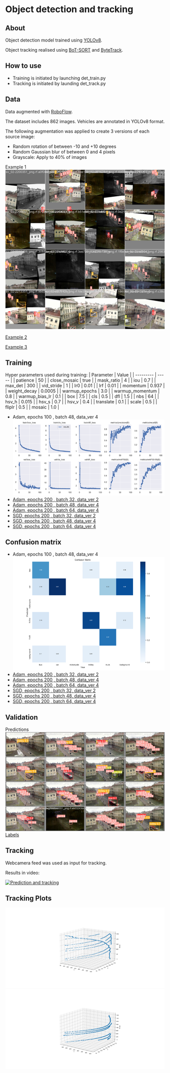 # Object detection and tracking
## About
Object detection model trained using [YOLOv8](https://docs.ultralytics.com).

Object tracking realised using [BoT-SORT](https://github.com/NirAharon/BoT-SORT) and [ByteTrack](https://github.com/ifzhang/ByteTrack).

## How to use
- Training is initiated by launching det_train.py
- Tracking is initiated by launding det_track.py

## Data
Data augmented with [RoboFlow](https://app.roboflow.com).

The dataset includes 862 images.
Vehicles are annotated in YOLOv8 format.

The following augmentation was applied to create 3 versions of each source image:
- Random rotation of between -10 and +10 degrees
- Random Gaussian blur of between 0 and 4 pixels
- Grayscale: Apply to 40% of images

Example 1
![Example 1](/_models/100Adam48-4/train_batch0.jpg)

[Example 2](/_models/100Adam48-4/train_batch1.jpg)

[Example 3](/_models/100Adam48-4/train_batch2.jpg)


## Training
Hyper parameters used during training:
| Parameter | Value |
| --------- | ----- |
| patience | 50 |
| close_mosaic | true |
| mask_ratio | 4 |
| iou | 0.7 |
| max_det | 300 |
| vid_stride | 1 |
| lr0 | 0.01 |
| lrf | 0.01 |
| momentum | 0.937 |
| weight_decay | 0.0005 |
| warmup_epochs | 3.0 |
| warmup_momentum | 0.8 |
| warmup_bias_lr | 0.1 |
| box | 7.5 |
| cls | 0.5 |
| dfl | 1.5 |
| nbs | 64 |
| hsv_h | 0.015 |
| hsv_s | 0.7 |
| hsv_v | 0.4 |
| translate | 0.1 |
| scale | 0.5 |
| fliplr | 0.5 |
| mosaic | 1.0 |

- Adam, epochs 100 , batch 48, data_ver 4
![Adam, epochs 100 , batch 48, data_ver 4](/_models/100Adam48-4/results.png)
- [Adam, epochs 200 , batch 32, data_ver 2](/_models/200Adam32-2/results.png)
- [Adam, epochs 200 , batch 48, data_ver 4](/_models/200Adam48-4/results.png)
- [Adam, epochs 200 , batch 64, data_ver 4](/_models/200Adam64-4/results.png)
- [SGD, epochs 200 , batch 32, data_ver 2](/_models/200SGD32-2/results.png)
- [SGD, epochs 200 , batch 48, data_ver 4](/_models/200SGD48-4/results.png)
- [SGD, epochs 200 , batch 64, data_ver 4](/_models/200SGD64-4/results.png)



## Confusion matrix

- Adam, epochs 100 , batch 48, data_ver 4
    ![Adam, epochs 100 , batch 48, data_ver 4](/_models/100Adam48-4/confusion_matrix.png)
- [Adam, epochs 200 , batch 32, data_ver 2](/_models/200Adam32-2/confusion_matrix.png)
- [Adam, epochs 200 , batch 48, data_ver 4](/_models/200Adam48-4/confusion_matrix.png)
- [Adam, epochs 200 , batch 64, data_ver 4](/_models/200Adam64-4/confusion_matrix.png)
- [SGD, epochs 200 , batch 32, data_ver 2](/_models/200SGD32-2/confusion_matrix.png)
- [SGD, epochs 200 , batch 48, data_ver 4](/_models/200SGD48-4/confusion_matrix.png)
- [SGD, epochs 200 , batch 64, data_ver 4](/_models/200SGD64-4/confusion_matrix.png)


## Validation
Predictions
![Predictions](/_models/100Adam48-4/val_batch0_pred.jpg)
[Labels](/_models/100Adam48-4/val_batch0_labels.jpg)


## Tracking
Webcamera feed was used as input for tracking.

Results in video:

[![Prediction and tracking](https://img.youtube.com/vi/8dvHar8VCfk/0.jpg)](https://www.youtube.com/watch?v=8dvHar8VCfk)

## Tracking Plots
![Figure 5](/_data/_images/Figure_5.png)
![Figure 3](/_data/_images/Figure_3.png)